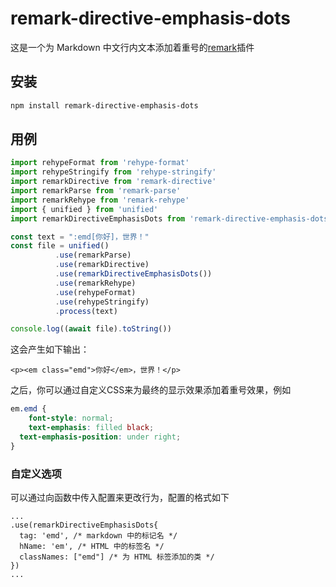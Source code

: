# remark-directive-emphasis-dots

这是一个为 Markdown 中文行内文本添加着重号的[remark]()插件

## 安装

```sh
npm install remark-directive-emphasis-dots
```

## 用例

```js
import rehypeFormat from 'rehype-format'
import rehypeStringify from 'rehype-stringify'
import remarkDirective from 'remark-directive'
import remarkParse from 'remark-parse'
import remarkRehype from 'remark-rehype'
import { unified } from 'unified'
import remarkDirectiveEmphasisDots from 'remark-directive-emphasis-dots'

const text = ":emd[你好]，世界！"
const file = unified()
          .use(remarkParse)
          .use(remarkDirective)
          .use(remarkDirectiveEmphasisDots())
          .use(remarkRehype)
          .use(rehypeFormat)
          .use(rehypeStringify)
          .process(text)

console.log((await file).toString())
```
这会产生如下输出：

```
<p><em class="emd">你好</em>，世界！</p>
```

之后，你可以通过自定义CSS来为最终的显示效果添加着重号效果，例如

```css
em.emd {
 	font-style: normal;
	text-emphasis: filled black;
  text-emphasis-position: under right;
}
```

### 自定义选项

可以通过向函数中传入配置来更改行为，配置的格式如下

```
...
.use(remarkDirectiveEmphasisDots{
  tag: 'emd', /* markdown 中的标记名 */
  hName: 'em', /* HTML 中的标签名 */
  classNames: ["emd"] /* 为 HTML 标签添加的类 */
})
...
```
